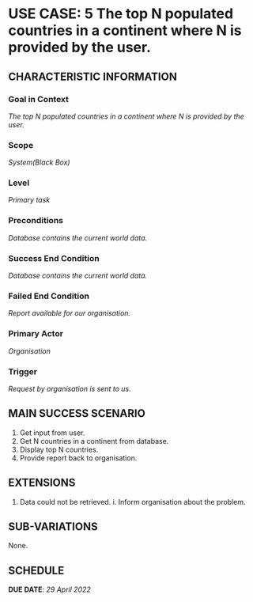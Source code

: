 # USE CASE: 5 The top N populated countries in a continent where N is provided by the user.

## CHARACTERISTIC INFORMATION

### Goal in Context

*The top N populated countries in a continent where N is provided by the user.*

### Scope

*System(Black Box)*

### Level

*Primary task*

### Preconditions

*Database contains the current world data.*

### Success End Condition

*Database contains the current world data.*

### Failed End Condition

*Report available for our organisation.*

### Primary Actor

*Organisation*

### Trigger

*Request by organisation is sent to us.*

## MAIN SUCCESS SCENARIO

1. Get input from user.
2. Get N countries in a continent from database.
3. Display top N countries.
4. Provide report back to organisation.

## EXTENSIONS

1. Data could not be retrieved.
   i. Inform organisation about the problem.

## SUB-VARIATIONS

None.

## SCHEDULE

**DUE DATE**: *29 April 2022*